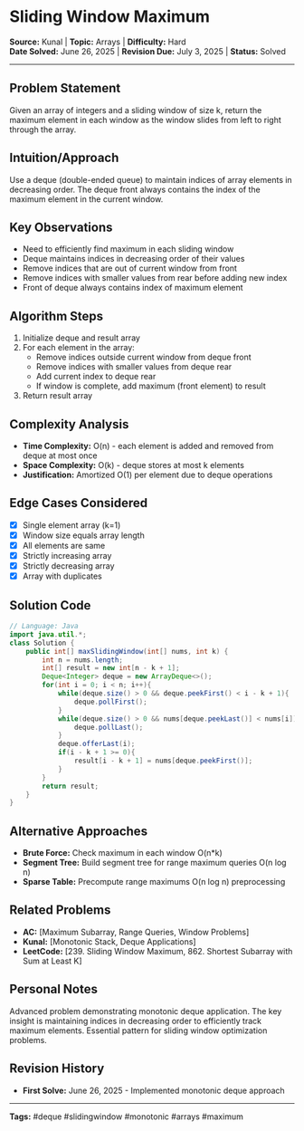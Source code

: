 # Sliding Window Maximum

**Source:** Kunal | **Topic:** Arrays | **Difficulty:** Hard  
**Date Solved:** June 26, 2025 | **Revision Due:** July 3, 2025 | **Status:** Solved

---

## Problem Statement
Given an array of integers and a sliding window of size k, return the maximum element in each window as the window slides from left to right through the array.

## Intuition/Approach
Use a deque (double-ended queue) to maintain indices of array elements in decreasing order. The deque front always contains the index of the maximum element in the current window.

## Key Observations
- Need to efficiently find maximum in each sliding window
- Deque maintains indices in decreasing order of their values
- Remove indices that are out of current window from front
- Remove indices with smaller values from rear before adding new index
- Front of deque always contains index of maximum element

## Algorithm Steps
1. Initialize deque and result array
2. For each element in the array:
   - Remove indices outside current window from deque front
   - Remove indices with smaller values from deque rear
   - Add current index to deque rear
   - If window is complete, add maximum (front element) to result
3. Return result array

## Complexity Analysis
- **Time Complexity:** O(n) - each element is added and removed from deque at most once
- **Space Complexity:** O(k) - deque stores at most k elements
- **Justification:** Amortized O(1) per element due to deque operations

## Edge Cases Considered
- [x] Single element array (k=1)
- [x] Window size equals array length
- [x] All elements are same
- [x] Strictly increasing array
- [x] Strictly decreasing array
- [x] Array with duplicates

## Solution Code

```java
// Language: Java
import java.util.*;
class Solution {
    public int[] maxSlidingWindow(int[] nums, int k) {
        int n = nums.length;
        int[] result = new int[n - k + 1];
        Deque<Integer> deque = new ArrayDeque<>();
        for(int i = 0; i < n; i++){
            while(deque.size() > 0 && deque.peekFirst() < i - k + 1){
                deque.pollFirst();
            }
            while(deque.size() > 0 && nums[deque.peekLast()] < nums[i]){
                deque.pollLast();
            }
            deque.offerLast(i);
            if(i - k + 1 >= 0){
                result[i - k + 1] = nums[deque.peekFirst()];
            }
        }
        return result;
    }
}
```

## Alternative Approaches
- **Brute Force:** Check maximum in each window O(n*k)
- **Segment Tree:** Build segment tree for range maximum queries O(n log n)
- **Sparse Table:** Precompute range maximums O(n log n) preprocessing

## Related Problems
- **AC:** [Maximum Subarray, Range Queries, Window Problems]
- **Kunal:** [Monotonic Stack, Deque Applications]
- **LeetCode:** [239. Sliding Window Maximum, 862. Shortest Subarray with Sum at Least K]

## Personal Notes
Advanced problem demonstrating monotonic deque application. The key insight is maintaining indices in decreasing order to efficiently track maximum elements. Essential pattern for sliding window optimization problems.

## Revision History
- **First Solve:** June 26, 2025 - Implemented monotonic deque approach

---
**Tags:** #deque #slidingwindow #monotonic #arrays #maximum 